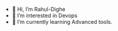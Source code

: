 - 👋 Hi, I’m Rahul-Dighe
- 👀 I’m interested in Devops
- 🌱 I’m currently learning Advanced tools.
<!---
Rahul-Dighe/Rahul-Dighe is a ✨ special ✨ repository because its `README.md` (this file) appears on your GitHub profile.
You can click the Preview link to take a look at your changes.
--->
